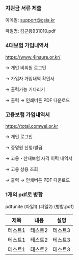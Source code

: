 ### __지원금 서류 제출__

이메일: support@gsia.kr

파일명: 김근용931010.pdf

### __4대보험 가입내역서__

https://www.4insure.or.kr/

→ 개인 비회원 로그인

→ 가입자 가입내역 확인서

→ 출력가능 기다리기

→ 출력 → 인쇄버튼 PDF 다운로드

### **고용보험 가입내역서**

https://total.comwel.or.kr

→ 개인 로그인

→ 증명원 신청/발급

→ 고용・산재보험 자격 이력 내역서

→ 고용 상용 조회

→ 출력 → 인쇄버튼 PDF 다운로드

### **1개의 pdf로 병합**

pdfunite (파일1) (파일2) (병합.pdf)

| 제목   | 내용   | 설명   |
| ---- | ---- | ---- |
| 테스트1 | 테스트2 | 테스트3 |
| 테스트1 | 테스트2 | 테스트3 |
| 테스트1 | 테스트2 | 테스트3 |